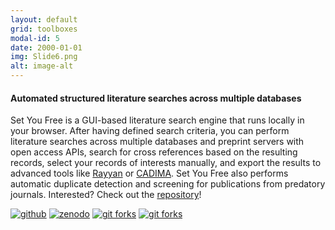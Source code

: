 ```yaml
---
layout: default
grid: toolboxes
modal-id: 5
date: 2000-01-01
img: Slide6.png
alt: image-alt
---
```


<script type='text/javascript' src='https://d1bxh8uas1mnw7.cloudfront.net/assets/embed.js'></script>

[pdfm]: https://img.shields.io/badge/PDF-Manuscript-brightgreen?style=flat-square#badge
[pdfs]: https://img.shields.io/badge/PDF-Supplement-brightgreen?style=flat-square#badge
[pre]: https://img.shields.io/badge/Link-Preprint-yellow?style=flat-square#badge
[zen]: https://img.shields.io/badge/Link-Zenodo-0475B6?style=flat-square#badge
[git]: https://img.shields.io/badge/Link-GitHub-black?style=flat-square#badge
[pub]: https://img.shields.io/badge/Link-Publisher-orange?style=flat-square#badge
[tw]: https://img.shields.io/badge/Link-Thread-1A8CD8?style=flat-square#badge

#### Automated structured literature searches across multiple databases

Set You Free is a GUI-based literature search engine that runs locally in your browser. After having defined search criteria, you can perform literature searches across multiple databases and preprint servers with open access APIs, search for cross references based on the resulting records, select your records of interests manually, and export the results to advanced tools like [Rayyan](https://www.rayyan.ai/) or [CADIMA](https://www.cadima.info/). Set You Free also performs automatic duplicate detection and screening for publications from predatory journals. Interested? Check out the [repository](https://github.com/ChristianGerloff/set-you-free)!

[![github][git]](https://github.com/ChristianGerloff/set-you-free)
[![zenodo][zen]](https://doi.org/10.5281/zenodo.6907681)
[![git forks](https://img.shields.io/github/forks/ChristianGerloff/set-you-free.svg?style=social&label=Fork&maxAge=2592000#badge)](https://GitHub.com/ChristianGerloff/set-you-free/network/)
[![git forks](https://img.shields.io/github/stars/ChristianGerloff/set-you-free.svg?style=social&label=Star&maxAge=2592000#badge)](https://GitHub.com/ChristianGerloff/set-you-free/stargazers/) 